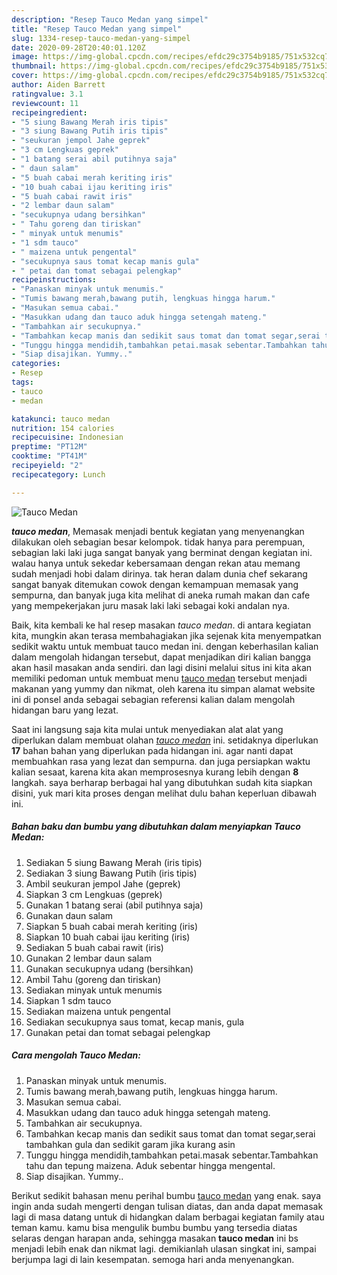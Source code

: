 ```yaml
---
description: "Resep Tauco Medan yang simpel"
title: "Resep Tauco Medan yang simpel"
slug: 1334-resep-tauco-medan-yang-simpel
date: 2020-09-28T20:40:01.120Z
image: https://img-global.cpcdn.com/recipes/efdc29c3754b9185/751x532cq70/tauco-medan-foto-resep-utama.jpg
thumbnail: https://img-global.cpcdn.com/recipes/efdc29c3754b9185/751x532cq70/tauco-medan-foto-resep-utama.jpg
cover: https://img-global.cpcdn.com/recipes/efdc29c3754b9185/751x532cq70/tauco-medan-foto-resep-utama.jpg
author: Aiden Barrett
ratingvalue: 3.1
reviewcount: 11
recipeingredient:
- "5 siung Bawang Merah iris tipis"
- "3 siung Bawang Putih iris tipis"
- "seukuran jempol Jahe geprek"
- "3 cm Lengkuas geprek"
- "1 batang serai abil putihnya saja"
- " daun salam"
- "5 buah cabai merah keriting iris"
- "10 buah cabai ijau keriting iris"
- "5 buah cabai rawit iris"
- "2 lembar daun salam"
- "secukupnya udang bersihkan"
- " Tahu goreng dan tiriskan"
- " minyak untuk menumis"
- "1 sdm tauco"
- " maizena untuk pengental"
- "secukupnya saus tomat kecap manis gula"
- " petai dan tomat sebagai pelengkap"
recipeinstructions:
- "Panaskan minyak untuk menumis."
- "Tumis bawang merah,bawang putih, lengkuas hingga harum."
- "Masukan semua cabai."
- "Masukkan udang dan tauco aduk hingga setengah mateng."
- "Tambahkan air secukupnya."
- "Tambahkan kecap manis dan sedikit saus tomat dan tomat segar,serai tambahkan gula dan sedikit garam jika kurang asin"
- "Tunggu hingga mendidih,tambahkan petai.masak sebentar.Tambahkan tahu dan tepung maizena. Aduk sebentar hingga mengental."
- "Siap disajikan. Yummy.."
categories:
- Resep
tags:
- tauco
- medan

katakunci: tauco medan 
nutrition: 154 calories
recipecuisine: Indonesian
preptime: "PT12M"
cooktime: "PT41M"
recipeyield: "2"
recipecategory: Lunch

---
```



![Tauco Medan](https://img-global.cpcdn.com/recipes/efdc29c3754b9185/751x532cq70/tauco-medan-foto-resep-utama.jpg)

<b><i>tauco medan</i></b>, Memasak menjadi bentuk kegiatan yang menyenangkan dilakukan oleh sebagian besar kelompok. tidak hanya para perempuan, sebagian laki laki juga sangat banyak yang berminat dengan kegiatan ini. walau hanya untuk sekedar kebersamaan dengan rekan atau memang sudah menjadi hobi dalam dirinya. tak heran dalam dunia chef sekarang sangat banyak ditemukan cowok dengan kemampuan memasak yang sempurna, dan banyak juga kita melihat di aneka rumah makan dan cafe yang mempekerjakan juru masak laki laki sebagai koki andalan nya.

Baik, kita kembali ke hal resep masakan <i>tauco medan</i>. di antara kegiatan kita, mungkin akan terasa membahagiakan jika sejenak kita menyempatkan sedikit waktu untuk membuat tauco medan ini. dengan keberhasilan kalian dalam mengolah hidangan tersebut, dapat menjadikan diri kalian bangga akan hasil masakan anda sendiri. dan lagi disini melalui situs ini kita akan memiliki pedoman untuk membuat menu <u>tauco medan</u> tersebut menjadi makanan yang yummy dan nikmat, oleh karena itu simpan alamat website ini di ponsel anda sebagai sebagian referensi kalian dalam mengolah hidangan baru yang lezat.




Saat ini langsung saja kita mulai untuk menyediakan alat alat yang diperlukan dalam membuat olahan <u><i>tauco medan</i></u> ini. setidaknya diperlukan <b>17</b> bahan bahan yang diperlukan pada hidangan ini. agar nanti dapat membuahkan rasa yang lezat dan sempurna. dan juga persiapkan waktu kalian sesaat, karena kita akan memprosesnya kurang lebih dengan <b>8</b> langkah. saya berharap berbagai hal yang dibutuhkan sudah kita siapkan disini, yuk mari kita proses dengan melihat dulu bahan keperluan dibawah ini.

<!--inarticleads1-->

##### Bahan baku dan bumbu yang dibutuhkan dalam menyiapkan Tauco Medan:

1. Sediakan 5 siung Bawang Merah (iris tipis)
1. Sediakan 3 siung Bawang Putih (iris tipis)
1. Ambil seukuran jempol Jahe (geprek)
1. Siapkan 3 cm Lengkuas (geprek)
1. Gunakan 1 batang serai (abil putihnya saja)
1. Gunakan  daun salam
1. Siapkan 5 buah cabai merah keriting (iris)
1. Siapkan 10 buah cabai ijau keriting (iris)
1. Sediakan 5 buah cabai rawit (iris)
1. Gunakan 2 lembar daun salam
1. Gunakan secukupnya udang (bersihkan)
1. Ambil  Tahu (goreng dan tiriskan)
1. Sediakan  minyak untuk menumis
1. Siapkan 1 sdm tauco
1. Sediakan  maizena untuk pengental
1. Sediakan secukupnya saus tomat, kecap manis, gula
1. Gunakan  petai dan tomat sebagai pelengkap




<!--inarticleads2-->

##### Cara mengolah Tauco Medan:

1. Panaskan minyak untuk menumis.
1. Tumis bawang merah,bawang putih, lengkuas hingga harum.
1. Masukan semua cabai.
1. Masukkan udang dan tauco aduk hingga setengah mateng.
1. Tambahkan air secukupnya.
1. Tambahkan kecap manis dan sedikit saus tomat dan tomat segar,serai tambahkan gula dan sedikit garam jika kurang asin
1. Tunggu hingga mendidih,tambahkan petai.masak sebentar.Tambahkan tahu dan tepung maizena. Aduk sebentar hingga mengental.
1. Siap disajikan. Yummy..




Berikut sedikit bahasan menu perihal bumbu <u>tauco medan</u> yang enak. saya ingin anda sudah mengerti dengan tulisan diatas, dan anda dapat memasak lagi di masa datang untuk di hidangkan dalam berbagai kegiatan family atau teman kamu. kamu bisa mengulik bumbu bumbu yang tersedia diatas selaras dengan harapan anda, sehingga masakan <b>tauco medan</b> ini bs menjadi lebih enak dan nikmat lagi. demikianlah ulasan singkat ini, sampai berjumpa lagi di lain kesempatan. semoga hari anda menyenangkan.
